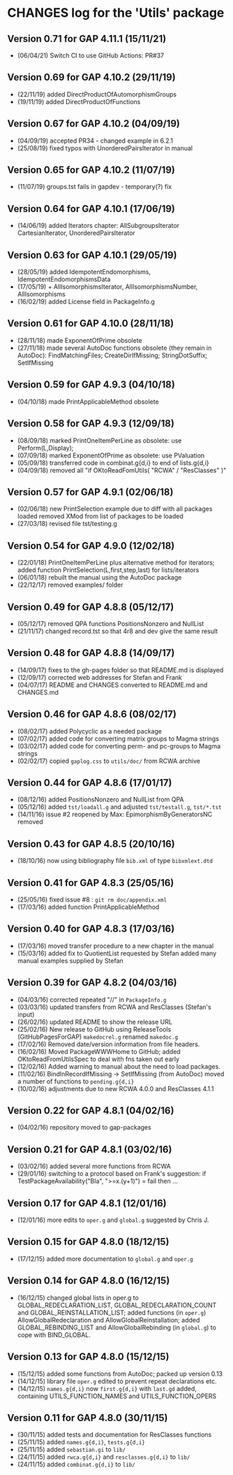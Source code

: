 # CHANGES log for the 'Utils' package

## Version 0.71 for GAP 4.11.1 (15/11/21) 

 * (06/04/21) Switch CI to use GitHub Actions: PR#37

## Version 0.69 for GAP 4.10.2 (29/11/19) 

 * (22/11/19) added DirectProductOfAutomorphismGroups 
 * (19/11/19) added DirectProductOfFunctions 

## Version 0.67 for GAP 4.10.2 (04/09/19) 

 * (04/09/19) accepted PR34 - changed example in 6.2.1 
 * (25/08/19) fixed typos with UnorderedPairsIterator in manual 

## Version 0.65 for GAP 4.10.2 (11/07/19) 

 * (11/07/19) groups.tst fails in gapdev - temporary(?) fix 

## Version 0.64 for GAP 4.10.1 (17/06/19) 

 * (14/06/19) added Iterators chapter: AllSubgroupsIterator
              CartesianIterator, UnorderedPairsIterator

## Version 0.63 for GAP 4.10.1 (29/05/19) 

 * (28/05/19) added IdempotentEndomorphisms, IdempotentEndomorphismsData
 * (17/05/19) + AllIsomorphismsIterator, AllIsomorphismsNumber, AllIsomorphisms
 * (16/02/19) added License field in PackageInfo.g 

## Version 0.61 for GAP 4.10.0 (28/11/18) 

 * (28/11/18) made ExponentOfPrime obsolete
 * (27/11/18) made several AutoDoc functions obsolete (they remain in AutoDoc): 
           FindMatchingFiles; CreateDirIfMissing; StringDotSuffix; SetIfMissing

## Version 0.59 for GAP 4.9.3 (04/10/18) 

 * (04/10/18) made PrintApplicableMethod obsolete 

## Version 0.58 for GAP 4.9.3 (12/09/18) 

 * (08/09/18) marked PrintOneItemPerLine as obsolete: use Perform(L,Display);
 * (07/09/18) marked ExponentOfPrime as obsolete: use PValuation 
 * (05/09/18) transferred code in combinat.g{d,i} to end of lists.g{d,i}
 * (04/09/18) removed all "if OKtoReadFomUtils( "RCWA" / "ResClasses" )"

## Version 0.57 for GAP 4.9.1 (02/06/18) 

 * (02/06/18) new PrintSelection example due to diff with all packages loaded
              removed XMod from list of packages to be loaded 
 * (27/03/18) revised file tst/testing.g

## Version 0.54 for GAP 4.9.0 (12/02/18) 

 * (22/01/18) PrintOneItemPerLine plus alternative method for iterators; added 
              function PrintSelection(L,first,step,last) for lists/iterators
 * (06/01/18) rebuilt the manual using the AutoDoc package 
 * (22/12/17) removed examples/ folder

## Version 0.49 for GAP 4.8.8 (05/12/17) 

 * (05/12/17) removed QPA functions PositionsNonzero and NullList 
 * (21/11/17) changed record.tst so that 4r8 and dev give the same result 

## Version 0.48 for GAP 4.8.8 (14/09/17) 

 * (14/09/17) fixes to the gh-pages folder so that README.md is displayed 
 * (12/09/17) corrected web addresses for Stefan and Frank
 * (04/07/17) README and CHANGES converted to README.md and CHANGES.md 

## Version 0.46 for GAP 4.8.6 (08/02/17) 

 * (08/02/17) added Polycyclic as a needed package 
 * (07/02/17) added code for converting matrix groups to Magma strings 
 * (03/02/17) added code for converting perm- and pc-groups to Magma strings 
 * (02/02/17) copied `gaplog.css` to `utils/doc/` from RCWA archive 

## Version 0.44 for GAP 4.8.6 (17/01/17) 

 * (08/12/16) added PositionsNonzero and NullList from QPA 
 * (05/12/16) added `tst/loadall.g` and adjusted `tst/testall.g`, `tst/*.tst` 
 * (14/11/16) issue #2 reopened by Max: EpimorphismByGeneratorsNC removed 

## Version 0.43 for GAP 4.8.5 (20/10/16) 

 * (18/10/16) now using bibliography file `bib.xml` of type `bibxmlext.dtd`

## Version 0.41 for GAP 4.8.3 (25/05/16) 

 * (25/05/16) fixed issue #8 : `git rm doc/appendix.xml` 
 * (17/03/16) added function PrintApplicableMethod 

## Version 0.40 for GAP 4.8.3 (17/03/16)

 * (17/03/16) moved transfer procedure to a new chapter in the manual 
 * (15/03/16) added fix to QuotientList requested by Stefan 
              added many manual examples supplied by Stefan 

## Version 0.39 for GAP 4.8.2 (04/03/16)

 * (04/03/16) corrected repeated "//" in `PackageInfo.g` 
 * (03/03/16) updated transfers from RCWA and ResClasses (Stefan's input) 
 * (26/02/16) updated README to show the release URL 
 * (25/02/16) New release to GitHub using ReleaseTools (GitHubPagesForGAP) 
              `makedocrel.g` renamed `makedoc.g` 
 * (17/02/16) Removed date/version information from file headers. 
 * (16/02/16) Moved PackageWWWHome to GitHub; 
              added OKtoReadFromUtilsSpec to deal with fns taken out early 
 * (12/02/16) Added warning to manual about the need to load packages. 
 * (11/02/16) BindInRecordIfMissing -> SetIfMissing (from AutoDoc) 
              moved a number of functions to `pending.g{d,i}` 
 * (10/02/16) adjustments due to new RCWA 4.0.0 and ResClasses 4.1.1

## Version 0.22 for GAP 4.8.1 (04/02/16)

 * (04/02/16) repository moved to gap-packages 

## Version 0.21 for GAP 4.8.1 (03/02/16)

 * (03/02/16) added several more functions from RCWA
 * (29/01/16) switching to a protocol based on Frank's suggestion:
              if TestPackageAvailability("Bla", ">=x.(y+1)") = fail then ... 

## Version 0.17 for GAP 4.8.1 (12/01/16)

 * (12/01/16) more edits to `oper.g` and `global.g` suggested by Chris J.

## Version 0.15 for GAP 4.8.0 (18/12/15)

 * (17/12/15) added more documentation to `global.g` and `oper.g` 

## Version 0.14 for GAP 4.8.0 (16/12/15)

 * (16/12/15) changed global lists in oper.g to GLOBAL_REDECLARATION_LIST, 
              GLOBAL_REDECLARATION_COUNT and GLOBAL_REINSTALLATION_LIST; 
              added functions (in `oper.g`) AllowGlobalRedeclaration and 
              AllowGlobalReinstallation; added GLOBAL_REBINDING_LIST and 
              AllowGlobalRebinding (in `global.g`) to cope with BIND_GLOBAL. 

## Version 0.13 for GAP 4.8.0 (15/12/15)

 * (15/12/15) added some functions from AutoDoc; packed up version 0.13 
 * (14/12/15) library file `oper.g` edited to prevent repeat declarations etc. 
 * (14/12/15) `names.g{d,i}` now `first.g{d,i}` with `last.gd` added, 
              containing UTILS_FUNCTION_NAMES and UTILS_FUNCTION_OPERS 

## Version 0.11 for GAP 4.8.0 (30/11/15)

 * (30/11/15) added tests and documentation for ResClasses functions 
 * (25/11/15) added `names.g{d,i}`, `tests.g{d,i}`
 * (25/11/15) added `sebastian.gi` to `lib/`
 * (24/11/15) added `rwca.g{d,i}` and `resclasses.g{d,i}` to `lib/` 
 * (24/11/15) added `combinat.g{d,i}` to `lib/` 
